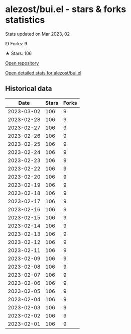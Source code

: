 # alezost/bui.el - stars & forks statistics

Stats updated on Mar 2023, 02

☋ Forks: 9

★ Stars: 106

[Open repository](https://github.com/alezost/bui.el)

[Open detailed stats for alezost/bui.el](https://reviewgithub.com/rep/alezost/bui.el)

## Historical data
| Date | Stars | Forks |
|------|-------|-------|
| 2023-03-02 | 106 | 9 | 
| 2023-02-28 | 106 | 9 | 
| 2023-02-27 | 106 | 9 | 
| 2023-02-26 | 106 | 9 | 
| 2023-02-25 | 106 | 9 | 
| 2023-02-24 | 106 | 9 | 
| 2023-02-23 | 106 | 9 | 
| 2023-02-22 | 106 | 9 | 
| 2023-02-20 | 106 | 9 | 
| 2023-02-19 | 106 | 9 | 
| 2023-02-18 | 106 | 9 | 
| 2023-02-17 | 106 | 9 | 
| 2023-02-16 | 106 | 9 | 
| 2023-02-15 | 106 | 9 | 
| 2023-02-14 | 106 | 9 | 
| 2023-02-13 | 106 | 9 | 
| 2023-02-12 | 106 | 9 | 
| 2023-02-11 | 106 | 9 | 
| 2023-02-09 | 106 | 9 | 
| 2023-02-08 | 106 | 9 | 
| 2023-02-07 | 106 | 9 | 
| 2023-02-06 | 106 | 9 | 
| 2023-02-05 | 106 | 9 | 
| 2023-02-04 | 106 | 9 | 
| 2023-02-03 | 106 | 9 | 
| 2023-02-02 | 106 | 9 | 
| 2023-02-01 | 106 | 9 | 


